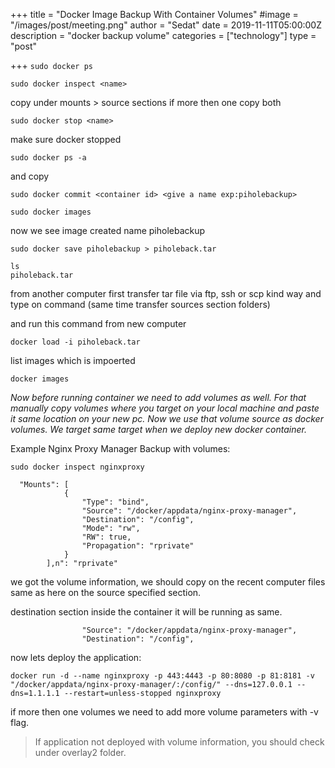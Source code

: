 +++
title = "Docker Image Backup With Container Volumes"
#image = "/images/post/meeting.png"
author = "Sedat"
date = 2019-11-11T05:00:00Z
description = "docker backup volume"
categories = ["technology"]
type = "post"

+++
`sudo docker ps`

`sudo docker inspect <name>`

copy under mounts > source sections
if more then one copy both

`sudo docker stop <name>`

make sure docker stopped

`sudo docker ps -a`

and copy <container id>
```
sudo docker commit <container id> <give a name exp:piholebackup>

```

`sudo docker images`

now we see image created name piholebackup

`sudo docker save piholebackup > piholeback.tar`

```
ls
piholeback.tar
```

from another computer first transfer tar file via ftp, ssh or scp kind way and type on command (same time transfer sources section folders)

and run this command from new computer

`docker load -i piholeback.tar`

list images which is impoerted

`docker images`

*Now before running container we need to add volumes as well. For that manually copy volumes where you target on your local machine and paste it same location on your new pc. Now we use that volume source as docker volumes. We target same target when we deploy new docker container.*

Example Nginx Proxy Manager Backup with volumes:

`sudo docker inspect nginxproxy`

```
  "Mounts": [
            {
                "Type": "bind",
                "Source": "/docker/appdata/nginx-proxy-manager",
                "Destination": "/config",
                "Mode": "rw",
                "RW": true,
                "Propagation": "rprivate"
            }
        ],n": "rprivate"
```

we got the volume information, we should copy on the recent computer files same as here on the source specified section.

destination section inside the container it will be running as same.

```
                "Source": "/docker/appdata/nginx-proxy-manager",
                "Destination": "/config",
```

now lets deploy the application:

`docker run -d --name nginxproxy -p 443:4443 -p 80:8080 -p 81:8181 -v "/docker/appdata/nginx-proxy-manager/:/config/" --dns=127.0.0.1 --dns=1.1.1.1 --restart=unless-stopped nginxproxy`

if more then one volumes we need to add more volume parameters with -v flag.

> If application not deployed with volume information, you should check under overlay2 folder.

